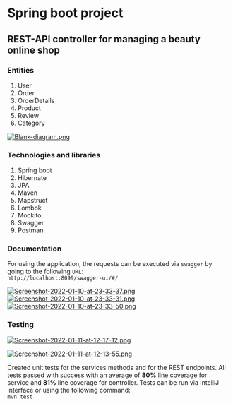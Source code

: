 # Spring boot project

## REST-API controller for managing a beauty online shop

### Entities
1. User
2. Order
3. OrderDetails
4. Product
5. Review
6. Category

[![Blank-diagram.png](https://i.postimg.cc/VLNhByS1/Blank-diagram.png)](https://postimg.cc/QVRShykn)

### Technologies and libraries

1. Spring boot
2. Hibernate
3. JPA
4. Maven
5. Mapstruct
6. Lombok
7. Mockito
8. Swagger
9. Postman

### Documentation

For using the application, the requests can be executed via ```swagger``` by going to the following ```URL```:
<br>
```http://localhost:8099/swagger-ui/#/```
<br>

[![Screenshot-2022-01-10-at-23-33-37.png](https://i.postimg.cc/KzZdT67X/Screenshot-2022-01-10-at-23-33-37.png)](https://postimg.cc/sBN6d00K)
[![Screenshot-2022-01-10-at-23-33-31.png](https://i.postimg.cc/vm7JcYVL/Screenshot-2022-01-10-at-23-33-31.png)](https://postimg.cc/nszRWtTC)
[![Screenshot-2022-01-10-at-23-33-50.png](https://i.postimg.cc/NMpZkdbK/Screenshot-2022-01-10-at-23-33-50.png)](https://postimg.cc/Ppv6tzgH)

### Testing
[![Screenshot-2022-01-11-at-12-17-12.png](https://i.postimg.cc/9M8yp99m/Screenshot-2022-01-11-at-12-17-12.png)](https://postimg.cc/sQWBfvKq)

[![Screenshot-2022-01-11-at-12-13-55.png](https://i.postimg.cc/NMf1mD5C/Screenshot-2022-01-11-at-12-13-55.png)](https://postimg.cc/McNM8y01)

Created unit tests for the services methods and for the REST endpoints. All tests passed with success with
an average of **80%** line coverage for service and **81%** line coverage for controller.
Tests can be run via IntelliJ interface or using the following command:
<br>
```mvn test```
<br>
